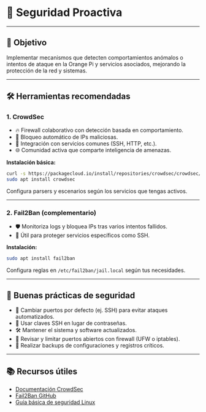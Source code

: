 # 🔐 Seguridad Proactiva

---

## 🎯 Objetivo

Implementar mecanismos que detecten comportamientos anómalos o intentos de ataque en la Orange Pi y servicios asociados, mejorando la protección de la red y sistemas.

---

## 🛠️ Herramientas recomendadas

### 1. CrowdSec

- 🔥 Firewall colaborativo con detección basada en comportamiento.  
- 🚫 Bloqueo automático de IPs maliciosas.  
- 🔗 Integración con servicios comunes (SSH, HTTP, etc.).  
- 🌐 Comunidad activa que comparte inteligencia de amenazas.

**Instalación básica:**

```bash
curl -s https://packagecloud.io/install/repositories/crowdsec/crowdsec/script.deb.sh | sudo bash
sudo apt install crowdsec
```

Configura parsers y escenarios según los servicios que tengas activos.

---

### 2. Fail2Ban (complementario)

- 🛡️ Monitoriza logs y bloquea IPs tras varios intentos fallidos.  
- 🔐 Útil para proteger servicios específicos como SSH.

**Instalación:**

```bash
sudo apt install fail2ban
```

Configura reglas en `/etc/fail2ban/jail.local` según tus necesidades.

---

## 📝 Buenas prácticas de seguridad

- 🔄 Cambiar puertos por defecto (ej. SSH) para evitar ataques automatizados.  
- 🔑 Usar claves SSH en lugar de contraseñas.  
- 🛠️ Mantener el sistema y software actualizados.  
- 🚪 Revisar y limitar puertos abiertos con firewall (UFW o iptables).  
- 💾 Realizar backups de configuraciones y registros críticos.

---

## 📚 Recursos útiles

- [Documentación CrowdSec](https://doc.crowdsec.net/)  
- [Fail2Ban GitHub](https://github.com/fail2ban/fail2ban)  
- [Guía básica de seguridad Linux](https://linuxsecurity.expert/tutorials/)